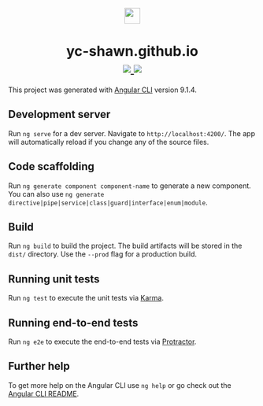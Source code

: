 <p align="center">
  <img src="https://raw.githubusercontent.com/yc-shawn/yc-shawn.github.io/dev/src/favicon.ico" width="32"/>
</p>
<h1 align="center">
  yc-shawn.github.io
  <div align="center">
    <a href="">
      <img src="https://img.shields.io/badge/Angular-9.x-dd0331.svg">
      <img src="https://img.shields.io/badge/%20-VS%20Code-686968.svg?logo=visual-studio-code">
    </a>
  </div>
</h1>

This project was generated with [Angular CLI](https://github.com/angular/angular-cli) version 9.1.4.

## Development server

Run `ng serve` for a dev server. Navigate to `http://localhost:4200/`. The app will automatically reload if you change any of the source files.

## Code scaffolding

Run `ng generate component component-name` to generate a new component. You can also use `ng generate directive|pipe|service|class|guard|interface|enum|module`.

## Build

Run `ng build` to build the project. The build artifacts will be stored in the `dist/` directory. Use the `--prod` flag for a production build.

## Running unit tests

Run `ng test` to execute the unit tests via [Karma](https://karma-runner.github.io).

## Running end-to-end tests

Run `ng e2e` to execute the end-to-end tests via [Protractor](http://www.protractortest.org/).

## Further help

To get more help on the Angular CLI use `ng help` or go check out the [Angular CLI README](https://github.com/angular/angular-cli/blob/master/README.md).
